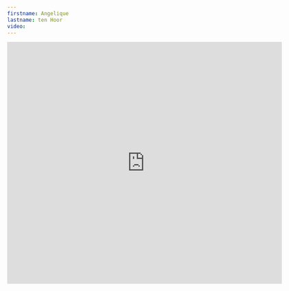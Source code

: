 ```yaml
--- 
firstname: Angelique
lastname: ten Hoor
video: 
--- 
```


<iframe src="https://player.vimeo.com/video/560840582" width="640" height="564" frameborder="0" allow="autoplay; fullscreen" allowfullscreen></iframe>